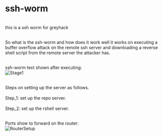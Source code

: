 # ssh-worm
<br>this is a ssh worm for greyhack</br>

<br>So what is the ssh-worm and how does it work well it works on executing a buffer overflow attack on the remote ssh server and downloading a reverse shell script from the remote server the attacker has.</br>

<br>ssh-worm text shown after executing:</br>
![Stage1](https://github.com/user-attachments/assets/ed8875fe-94ff-464f-b9a5-534225d11562)

<br>Steps on setting up the server as follows.</br>
<br>Step_1: set up the repo server.</br>
<br>Step_2: set up the rshell server.</br>

<br>Ports show to forward on the router:</br>
![RouterSetup](https://github.com/user-attachments/assets/197682c8-5333-430f-8c4c-d8edccd08990)
